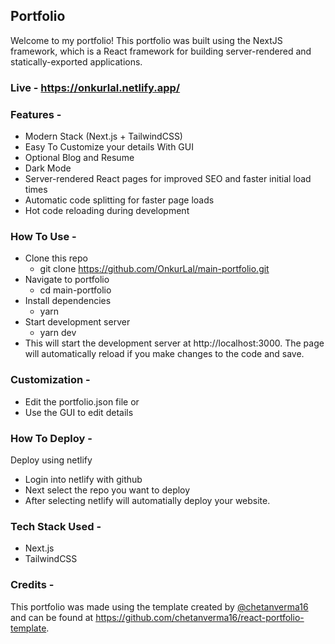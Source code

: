 ## Portfolio

Welcome to my portfolio! This portfolio was built using the NextJS framework, which is a React framework for building server-rendered and statically-exported applications.

### Live - https://onkurlal.netlify.app/

### Features -

- Modern Stack (Next.js + TailwindCSS)
- Easy To Customize your details With GUI
- Optional Blog and Resume
- Dark Mode
- Server-rendered React pages for improved SEO and faster initial load times
- Automatic code splitting for faster page loads
- Hot code reloading during development

### How To Use -

- Clone this repo
  - git clone https://github.com/OnkurLal/main-portfolio.git
- Navigate to portfolio
  - cd main-portfolio
- Install dependencies
  - yarn
- Start development server
  - yarn dev
- This will start the development server at http://localhost:3000. The page will automatically reload if you make changes to the code and save.

### Customization -

- Edit the portfolio.json file or
- Use the GUI to edit details

### How To Deploy -

Deploy using netlify

- Login into netlify with github
- Next select the repo you want to deploy
- After selecting netlify will automatially deploy your website.

### Tech Stack Used -

- Next.js
- TailwindCSS

### Credits -

This portfolio was made using the template created by [@chetanverma16](https://github.com/chetanverma16) and can be found at https://github.com/chetanverma16/react-portfolio-template.
